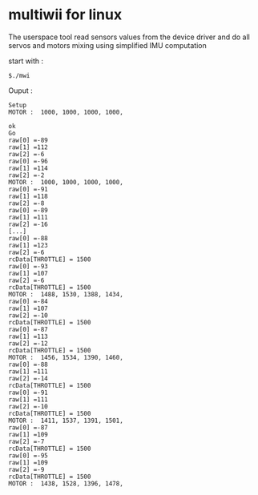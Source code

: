  multiwii for linux 
=======

The userspace tool read sensors values from the device driver and do all servos and motors mixing using simplified IMU computation

start with :

	$./mwi
	
Ouput :
	
	Setup
	MOTOR :  1000, 1000, 1000, 1000,
	
	ok
	Go
	raw[0] =-89
	raw[1] =112
	raw[2] =-6
	raw[0] =-96
	raw[1] =114
	raw[2] =-2
	MOTOR :  1000, 1000, 1000, 1000,
	raw[0] =-91
	raw[1] =118
	raw[2] =-8
	raw[0] =-89
	raw[1] =111
	raw[2] =-16
	[...]
	raw[0] =-88
	raw[1] =123
	raw[2] =-6
	rcData[THROTTLE] = 1500
	raw[0] =-93
	raw[1] =107
	raw[2] =-6
	rcData[THROTTLE] = 1500
	MOTOR :  1488, 1530, 1388, 1434,
	raw[0] =-84
	raw[1] =107
	raw[2] =-10
	rcData[THROTTLE] = 1500
	raw[0] =-87
	raw[1] =113
	raw[2] =-12
	rcData[THROTTLE] = 1500
	MOTOR :  1456, 1534, 1390, 1460,
	raw[0] =-88
	raw[1] =111
	raw[2] =-14
	rcData[THROTTLE] = 1500
	raw[0] =-91
	raw[1] =111
	raw[2] =-10
	rcData[THROTTLE] = 1500
	MOTOR :  1411, 1537, 1391, 1501,
	raw[0] =-87
	raw[1] =109
	raw[2] =-7
	rcData[THROTTLE] = 1500
	raw[0] =-95
	raw[1] =109
	raw[2] =-9
	rcData[THROTTLE] = 1500
	MOTOR :  1438, 1528, 1396, 1478,
